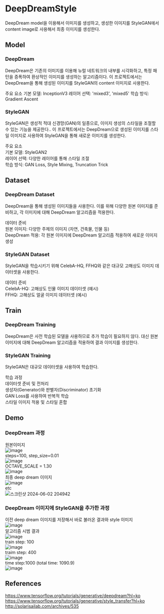 # DeepDreamStyle
DeepDream model을 이용해서 이미지를 생성하고, 생성한 이미지를 StyleGAN에서 content image로 사용해서 최종 이미지를 생성한다.


## Model
### DeepDream
DeepDream은 기존의 이미지를 이용해 뉴럴 네트워크의 내부를 시각화하고, 특정 패턴을 증폭하여 환상적인 이미지를 생성하는 알고리즘이다. 이 프로젝트에서는 DeepDream을 통해 생성된 이미지를 StyleGAN의 content 이미지로 사용한다.

주요 요소
기본 모델: InceptionV3
레이어 선택: 'mixed3', 'mixed5'
학습 방식: Gradient Ascent

### StyleGAN
StyleGAN은 생성적 적대 신경망(GAN)의 일종으로, 이미지 생성의 스타일을 조절할 수 있는 기능을 제공한다.. 이 프로젝트에서는 DeepDream으로 생성된 이미지를 스타일 이미지로 사용하여 StyleGAN을 통해 새로운 이미지를 생성한다.  

주요 요소  
기본 모델: StyleGAN2  
레이어 선택: 다양한 레이어를 통해 스타일 조절  
학습 방식: GAN Loss, Style Mixing, Truncation Trick  

## Dataset
### DeepDream Dataset
DeepDream을 통해 생성된 이미지들을 사용한다. 이를 위해 다양한 원본 이미지를 준비하고, 각 이미지에 대해 DeepDream 알고리즘을 적용한다.  

데이터 준비  
원본 이미지: 다양한 주제의 이미지 (자연, 건축물, 인물 등)  
DeepDream 적용: 각 원본 이미지에 DeepDream 알고리즘 적용하여 새로운 이미지 생성  

### StyleGAN Dataset  
StyleGAN을 학습시키기 위해 CelebA-HQ, FFHQ와 같은 대규모 고해상도 이미지 데이터셋을 사용한다.  

데이터 준비  
CelebA-HQ: 고해상도 인물 이미지 데이터셋 (예시)  
FFHQ: 고해상도 얼굴 이미지 데이터셋 (예시)  

## Train
### DeepDream Training
DeepDream은 사전 학습된 모델을 사용하므로 추가 학습이 필요하지 않다. 대신 원본 이미지에 대해 DeepDream 알고리즘을 적용하여 결과 이미지를 생성한다.

### StyleGAN Training
StyleGAN은 대규모 데이터셋을 사용하여 학습한다.

학습 과정  
데이터셋 준비 및 전처리  
생성자(Generator)와 판별자(Discriminator) 초기화  
GAN Loss를 사용하여 반복적 학습  
스타일 이미지 적용 및 스타일 혼합  

## Demo

### DeepDream 과정
원본이미지  
![image](https://github.com/shfnqkdlfjtm/DeepDreamStyle/assets/144716487/81abc2fd-bf89-4be7-b693-bc2df1682ca5)  
steps=100, step_size=0.01  
![image](https://github.com/shfnqkdlfjtm/DeepDreamStyle/assets/144716487/12b7ec62-b0e8-46e9-acda-b8e90151ca59)  
OCTAVE_SCALE = 1.30  
![image](https://github.com/shfnqkdlfjtm/DeepDreamStyle/assets/144716487/9b0e1261-6280-40b4-8001-ff5628695144)  
최종 deep dream 이미지  
![image](https://github.com/shfnqkdlfjtm/DeepDreamStyle/assets/144716487/3f2675e1-8549-48d2-b335-48e6b47f2cb9)  
etc  
![스크린샷 2024-06-02 204942](https://github.com/shfnqkdlfjtm/DeepDreamStyle/assets/144716487/91d7a321-7f40-43a2-8223-41085e7687ad)  


### DeepDream 이미지에 StyleGAN을 추가한 과정  
이전 deep dream 이미지를 저장해서 바로 불러온 결과와 style 이미지  
![image](https://github.com/shfnqkdlfjtm/DeepDreamStyle/assets/144716487/f6ed4a38-96b1-40b2-9f57-330ea3ae00b8)  
알고리즘 시범 결과  
![image](https://github.com/shfnqkdlfjtm/DeepDreamStyle/assets/144716487/94d5252c-a868-41f0-a632-6c3ab4e89e42)  
train step: 100  
![image](https://github.com/shfnqkdlfjtm/DeepDreamStyle/assets/144716487/f07b953d-10f7-49f1-abe5-dc93e2f332e4)  
traim step: 400  
![image](https://github.com/shfnqkdlfjtm/DeepDreamStyle/assets/144716487/54e02ba3-0465-4df0-a7b5-c884bc104737)  
time step:1000 (total time: 1090.9)  
![image](https://github.com/shfnqkdlfjtm/DeepDreamStyle/assets/144716487/4638ea09-52bc-4c3b-addb-af1466ebd790)  



## References
https://www.tensorflow.org/tutorials/generative/deepdream?hl=ko  
https://www.tensorflow.org/tutorials/generative/style_transfer?hl=ko  
http://solarisailab.com/archives/535  


